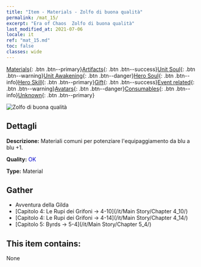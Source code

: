 ```yaml
---
title: "Item - Materials - Zolfo di buona qualità"
permalink: /mat_15/
excerpt: "Era of Chaos  Zolfo di buona qualità"
last_modified_at: 2021-07-06
locale: it
ref: "mat_15.md"
toc: false
classes: wide
---
```

 [Materials](/ItemsIT/){: .btn .btn--primary}[Artifacts](/ItemsIT/Artifacts/){: .btn .btn--success}[Unit Soul](/ItemsIT/UnitSoul/){: .btn .btn--warning}[Unit Awakening](/ItemsIT/UnitAwakening/){: .btn .btn--danger}[Hero Soul](/ItemsIT/HeroSoul/){: .btn .btn--info}[Hero Skill](/ItemsIT/HeroSkill/){: .btn .btn--primary}[Gift](/ItemsIT/Gift/){: .btn .btn--success}[Event related](/ItemsIT/Events/){: .btn .btn--warning}[Avatars](/ItemsIT/Avatars/){: .btn .btn--danger}[Consumables](/ItemsIT/Consumables/){: .btn .btn--info}[Unknown](/ItemsIT/Unknown/){: .btn .btn--primary}

 ![Zolfo di buona qualità](/images/t/i_cailiao_liuhuang1.png)

## Dettagli
 **Descrizione:** Materiali comuni per potenziare l'equipaggiamento da blu a blu +1.

 **Quality:** <span style="color: #0000CD">OK</span>

 **Type:** Material

## Gather

*    Avventura della Gilda 
*    [Capitolo 4: Le Rupi dei Grifoni -> 4-10](/it/Main Story/Chapter 4_10/) 
*    [Capitolo 4: Le Rupi dei Grifoni -> 4-14](/it/Main Story/Chapter 4_14/) 
*    [Capitolo 5: Byrds -> 5-4](/it/Main Story/Chapter 5_4/) 

## This item contains:

  None

